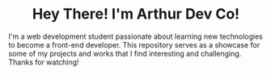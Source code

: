 <h1 align="center">Hey There! I'm Arthur Dev Co!</h1>

<p align="left">I'm a web development student passionate about learning new technologies to become a front-end developer. This repository serves as a showcase for some of my projects and works that I find interesting and challenging. Thanks for watching!</p>
